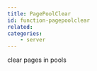 ```yaml
---
title: PagePoolClear
id: function-pagepoolclear
related:
categories:
	- server
---
```


clear pages in pools